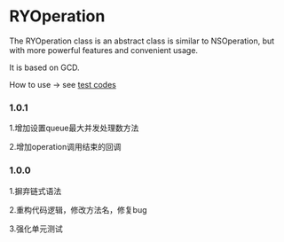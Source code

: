 # RYOperation
The RYOperation class is an abstract class is similar to NSOperation, but with more powerful features and convenient usage.

It is based on GCD.

How to use -> see [test codes](https://github.com/mithyer/RYOperation/blob/master/RYOperationTests/RYOperationTests.m)

### 1.0.1
1.增加设置queue最大并发处理数方法

2.增加operation调用结束的回调

### 1.0.0
1.摒弃链式语法

2.重构代码逻辑，修改方法名，修复bug

3.强化单元测试
